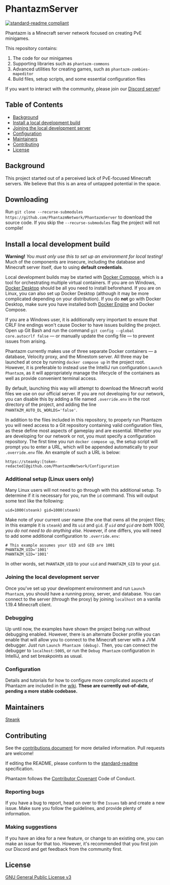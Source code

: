 # PhantazmServer

[![standard-readme compliant](https://img.shields.io/badge/readme%20style-standard-brightgreen.svg?style=flat-square)](https://github.com/RichardLitt/standard-readme)

Phantazm is a Minecraft server network focused on creating PvE minigames.

This repository contains:

1. The code for our minigames
2. Supporting libraries such as `phantazm-commons`
3. Advanced utilities for creating games, such as `phantazm-zombies-mapeditor`
4. Build files, setup scripts, and some essential configuration files

If you want to interact with the community, please join our [Discord server](https://discord.gg/Rb6NkK4EQ8)!

## Table of Contents

- [Background](#background)
- [Install a local development build](#install-a-local-development-build)
- [Joining the local development server](#joining-the-local-development-server)
- [Configuration](#configuration)
- [Maintainers](#maintainers)
- [Contributing](#contributing)
- [License](#license)

## Background

This project started out of a perceived lack of PvE-focused Minecraft servers. We believe that this is an area of
untapped potential in the space.

## Downloading

Run `git clone --recurse-submodules https://github.com/PhantazmNetwork/PhantazmServer` to download the source code. If
you skip the `--recurse-submodules` flag the project will not compile!

## Install a local development build

**Warning!** _You must only use this to set up an environment for local testing!_ Much of the components are insecure,
including the database and Minecraft server itself, due to using **default credentials**.

Local development builds may be started with [Docker Compose](https://docs.docker.com/compose/), which is a tool for
orchestrating multiple virtual containers. If you are on
Windows, [Docker Desktop](https://docs.docker.com/desktop/install/windows-install/) should be all you need to install
beforehand. If you are on Linux, you can also set up Docker Desktop (although it may be more complicated depending on
your distribution). If you do **not** go with Docker Desktop, make sure you have installed
both [Docker Engine](https://docs.docker.com/engine/) and Docker Compose.

If you are a Windows user, it is additionally very important to ensure that CRLF line endings won't cause Docker to have
issues building the project. Open up Git Bash and run the command `git config --global core.autocrlf false` — or
manually update the config file — to prevent issues from arising.

Phantazm currently makes use of three separate Docker containers — a database, Velocity proxy, and the Minestom server.
All three may be launched at once by running `docker compose up` in the project root. However, it is preferable to
instead use the IntelliJ run configuration `Launch Phantazm`, as it will appropriately manage the lifecycle of the
containers as well as provide convenient terminal access.

By default, launching this way will attempt to download the Minecraft world files we use on our official server. If you
are not developing for our network, you can disable this by adding a file named `.override.env` in the root directory of
the project, and adding the line `PHANTAZM_AUTO_DL_WORLDS='false'`.

In addition to the files included in this repository, to properly run Phantazm you will need access to a Git repository
containing valid configuration files, as these define most aspects of gameplay and are essential. Whether you are
developing for our network or not, you must specify a configuration repository. The first time you
run `docker compose up`, the setup script will prompt you to enter a URL, which will be appended automatically to
your `.override.env` file. An example of such a URL is below:

```
https://steanky:[token-redacted]@github.com/PhantazmNetwork/Configuration
```

### Additional setup (Linux users only)

Many Linux users will not need to go through with this additional setup. To determine if it is necessary for you, run
the `id` command. This will output some text like the following:

```
uid=1000(steank) gid=1000(steank)
```

Make note of your current user name (the one that owns all the project files; in this example it is `steank`) and
its `uid` and `gid`. _If `uid` and `gid` are both 1000, you do not need to do anything else._ However, if one differs,
you will need to add some additional configuration to `.override.env`:

```
# This example assumes your UID and GID are 1001
PHANTAZM_UID='1001'
PHANTAZM_GID='1001'
```

In other words, set `PHANTAZM_UID` to your `uid` and `PHANTAZM_GID` to your `gid`.

### Joining the local development server

Once you've set up your development environment and run `Launch Phantazm`, you should have a running proxy, server,
and database. You can connect to the server (through the proxy) by joining `localhost` on a vanilla 1.19.4 Minecraft
client.

### Debugging

Up until now, the examples have shown the project being run without debugging enabled. However, there is an alternate
Docker profile you can enable that will allow you to connect to the Minecraft server with a JVM debugger. Just
run `Launch Phantazm (debug)`. Then, you can connect the debugger to `localhost:5005`,
or run the `Debug Phantazm` configuration in IntelliJ, and set breakpoints as usual.

### Configuration

Details and tutorials for how to configure more complicated aspects of Phantazm are included in
the [wiki](https://github.com/PhantazmNetwork/PhantazmServer/wiki). **These are currently out-of-date, pending a more
stable codebase.**

## Maintainers

[Steank](https://github.com/Steanky)

## Contributing

See the [contributions document](https://github.com/PhantazmNetwork/.github/blob/main/CONTRIBUTING.md) for more detailed
information. Pull requests are welcome!

If editing the README, please conform to the [standard-readme](https://github.com/RichardLitt/standard-readme)
specification.

Phantazm follows the [Contributor Covenant](http://contributor-covenant.org/version/1/3/0/) Code of Conduct.

### Reporting bugs

If you have a bug to report, head on over to the `Issues` tab and create a new issue. Make sure you follow the
guidelines, and provide plenty of information.

### Making suggestions

If you have an idea for a new feature, or change to an existing one, you can make an issue for that too. However, it's
recommended that you first join our Discord and get feedback from the community first.

## License

[GNU General Public License v3](LICENSE)

